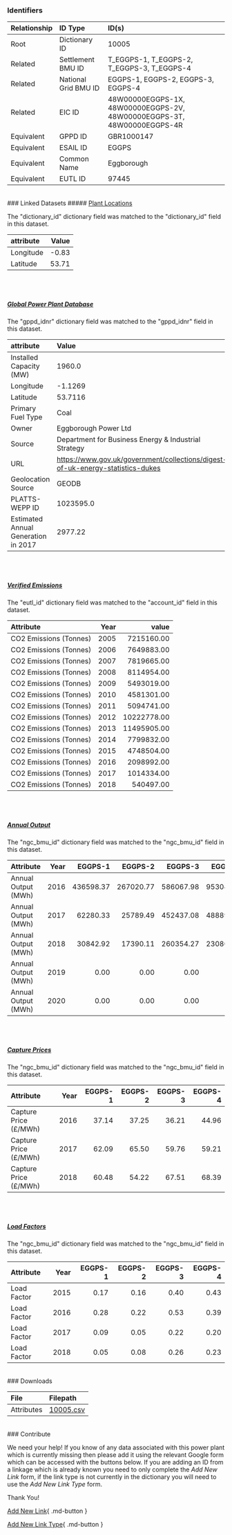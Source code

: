 ### Identifiers

| Relationship   | ID Type              | ID(s)                                                                  |
|:---------------|:---------------------|:-----------------------------------------------------------------------|
| Root           | Dictionary ID        | 10005                                                                  |
| Related        | Settlement BMU ID    | T_EGGPS-1, T_EGGPS-2, T_EGGPS-3, T_EGGPS-4                             |
| Related        | National Grid BMU ID | EGGPS-1, EGGPS-2, EGGPS-3, EGGPS-4                                     |
| Related        | EIC ID               | 48W00000EGGPS-1X, 48W00000EGGPS-2V, 48W00000EGGPS-3T, 48W00000EGGPS-4R |
| Equivalent     | GPPD ID              | GBR1000147                                                             |
| Equivalent     | ESAIL ID             | EGGPS                                                                  |
| Equivalent     | Common Name          | Eggborough                                                             |
| Equivalent     | EUTL ID              | 97445                                                                  |

<br>
### Linked Datasets
##### <a href="https://osuked.github.io/Power-Station-Dictionary/datasets/plant-locations">Plant Locations</a>



The "dictionary_id" dictionary field was matched to the "dictionary_id" field in this dataset.

| attribute   |   Value |
|:------------|--------:|
| Longitude   |   -0.83 |
| Latitude    |   53.71 |

<br><br>
##### <a href="https://osuked.github.io/Power-Station-Dictionary/datasets/global-power-plant-database">Global Power Plant Database</a>



The "gppd_idnr" dictionary field was matched to the "gppd_idnr" field in this dataset.

| attribute                           | Value                                                                          |
|:------------------------------------|:-------------------------------------------------------------------------------|
| Installed Capacity (MW)             | 1960.0                                                                         |
| Longitude                           | -1.1269                                                                        |
| Latitude                            | 53.7116                                                                        |
| Primary Fuel Type                   | Coal                                                                           |
| Owner                               | Eggborough Power Ltd                                                           |
| Source                              | Department for Business Energy & Industrial Strategy                           |
| URL                                 | https://www.gov.uk/government/collections/digest-of-uk-energy-statistics-dukes |
| Geolocation Source                  | GEODB                                                                          |
| PLATTS-WEPP ID                      | 1023595.0                                                                      |
| Estimated Annual Generation in 2017 | 2977.22                                                                        |

<br><br>
##### <a href="https://osuked.github.io/Power-Station-Dictionary/datasets/verified-emissions">Verified Emissions</a>



The "eutl_id" dictionary field was matched to the "account_id" field in this dataset.

| Attribute              |   Year |       value |
|:-----------------------|-------:|------------:|
| CO2 Emissions (Tonnes) |   2005 |  7215160.00 |
| CO2 Emissions (Tonnes) |   2006 |  7649883.00 |
| CO2 Emissions (Tonnes) |   2007 |  7819665.00 |
| CO2 Emissions (Tonnes) |   2008 |  8114954.00 |
| CO2 Emissions (Tonnes) |   2009 |  5493019.00 |
| CO2 Emissions (Tonnes) |   2010 |  4581301.00 |
| CO2 Emissions (Tonnes) |   2011 |  5094741.00 |
| CO2 Emissions (Tonnes) |   2012 | 10222778.00 |
| CO2 Emissions (Tonnes) |   2013 | 11495905.00 |
| CO2 Emissions (Tonnes) |   2014 |  7799832.00 |
| CO2 Emissions (Tonnes) |   2015 |  4748504.00 |
| CO2 Emissions (Tonnes) |   2016 |  2098992.00 |
| CO2 Emissions (Tonnes) |   2017 |  1014334.00 |
| CO2 Emissions (Tonnes) |   2018 |   540497.00 |

<br><br>
##### <a href="https://osuked.github.io/Power-Station-Dictionary/datasets/annual-output">Annual Output</a>



The "ngc_bmu_id" dictionary field was matched to the "ngc_bmu_id" field in this dataset.

| Attribute           |   Year |   EGGPS-1 |   EGGPS-2 |   EGGPS-3 |   EGGPS-4 |
|:--------------------|-------:|----------:|----------:|----------:|----------:|
| Annual Output (MWh) |   2016 | 436598.37 | 267020.77 | 586067.98 | 953048.31 |
| Annual Output (MWh) |   2017 |  62280.33 |  25789.49 | 452437.08 | 488897.67 |
| Annual Output (MWh) |   2018 |  30842.92 |  17390.11 | 260354.27 | 230801.76 |
| Annual Output (MWh) |   2019 |      0.00 |      0.00 |      0.00 |      0.00 |
| Annual Output (MWh) |   2020 |      0.00 |      0.00 |      0.00 |      0.00 |

<br><br>
##### <a href="https://osuked.github.io/Power-Station-Dictionary/datasets/capture-prices">Capture Prices</a>



The "ngc_bmu_id" dictionary field was matched to the "ngc_bmu_id" field in this dataset.

| Attribute             |   Year |   EGGPS-1 |   EGGPS-2 |   EGGPS-3 |   EGGPS-4 |
|:----------------------|-------:|----------:|----------:|----------:|----------:|
| Capture Price (£/MWh) |   2016 |     37.14 |     37.25 |     36.21 |     44.96 |
| Capture Price (£/MWh) |   2017 |     62.09 |     65.50 |     59.76 |     59.21 |
| Capture Price (£/MWh) |   2018 |     60.48 |     54.22 |     67.51 |     68.39 |

<br><br>
##### <a href="https://osuked.github.io/Power-Station-Dictionary/datasets/load-factors">Load Factors</a>



The "ngc_bmu_id" dictionary field was matched to the "ngc_bmu_id" field in this dataset.

| Attribute   |   Year |   EGGPS-1 |   EGGPS-2 |   EGGPS-3 |   EGGPS-4 |
|:------------|-------:|----------:|----------:|----------:|----------:|
| Load Factor |   2015 |      0.17 |      0.16 |      0.40 |      0.43 |
| Load Factor |   2016 |      0.28 |      0.22 |      0.53 |      0.39 |
| Load Factor |   2017 |      0.09 |      0.05 |      0.22 |      0.20 |
| Load Factor |   2018 |      0.05 |      0.08 |      0.26 |      0.23 |


<br>
### Downloads


| File       | Filepath                                                                              |
|:-----------|:--------------------------------------------------------------------------------------|
| Attributes | [10005.csv](https://osuked.github.io/Power-Station-Dictionary/object_attrs/10005.csv) |


<br>
### Contribute

We need your help! If you know of any data associated with this power plant which is currently missing then please add it using the relevant Google form which can be accessed with the buttons below.  If you are adding an ID from a linkage which is already known you need to only complete the *Add New Link* form, if the link type is not currently in the dictionary you will need to use the *Add New Link Type* form.

Thank You!

[Add New Link](https://docs.google.com/forms/d/e/1FAIpQLSc5jRsQ7NgiLLXbwo9PUdwTQyuqbRwThltG56-o6NVSe7E_nw/viewform?usp=pp_url&entry.251912331=10005){ .md-button }

[Add New Link Type](https://docs.google.com/forms/d/e/1FAIpQLSdQfLmfOR0Vw4Z7gDQAIhBbqIifd1RuSFPKmDQpROhOqjo7ew/viewform?usp=pp_url&entry.2141539628=10005){ .md-button }